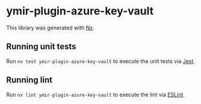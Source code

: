 # ymir-plugin-azure-key-vault

This library was generated with [Nx](https://nx.dev).

## Running unit tests

Run `nx test ymir-plugin-azure-key-vault` to execute the unit tests via [Jest](https://jestjs.io).

## Running lint

Run `nx lint ymir-plugin-azure-key-vault` to execute the lint via [ESLint](https://eslint.org/).
